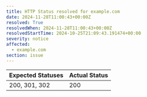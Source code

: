 ```yaml
---
title: HTTP Status resolved for example.com
date: 2024-11-28T11:00:43+00:00Z
resolved: True
resolvedWhen: 2024-11-28T11:00:43+00:00Z
resolvedStartTime: 2024-10-25T21:09:43.191474+00:00
severity: notice
affected:
  - example.com
section: issue
---
```


| Expected Statuses | Actual Status  |
|-------------------|----------------|
| 200, 301, 302 | 200 |
